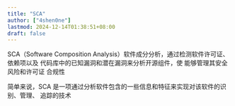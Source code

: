 ```yaml
---
title: "SCA"
author: ["4shen0ne"]
lastmod: 2024-12-14T01:38:51+08:00
draft: false
---
```


SCA（Software Composition Analysis）软件成分分析，通过检测软件许可证、依赖项以及
代码库中的已知漏洞和潜在漏洞来分析开源组件，使 能够管理其安全风险和许可证
合规性

简单来说，SCA 是一项通过分析软件包含的一些信息和特征来实现对该软件的识别、管理、
追踪的技术
